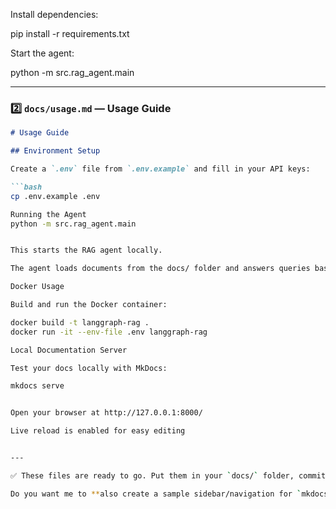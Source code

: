 Install dependencies:

pip install -r requirements.txt


Start the agent:

python -m src.rag_agent.main


---

### 2️⃣ `docs/usage.md` — Usage Guide

```markdown
# Usage Guide

## Environment Setup

Create a `.env` file from `.env.example` and fill in your API keys:

```bash
cp .env.example .env

Running the Agent
python -m src.rag_agent.main


This starts the RAG agent locally.

The agent loads documents from the docs/ folder and answers queries based on your knowledge base.

Docker Usage

Build and run the Docker container:

docker build -t langgraph-rag .
docker run -it --env-file .env langgraph-rag

Local Documentation Server

Test your docs locally with MkDocs:

mkdocs serve


Open your browser at http://127.0.0.1:8000/

Live reload is enabled for easy editing


---

✅ These files are ready to go. Put them in your `docs/` folder, commit, and push — your GitHub Pages site will automatically update with this content.  

Do you want me to **also create a sample sidebar/navigation for `mkdocs.yml`** so these pages show nicely on the site?
